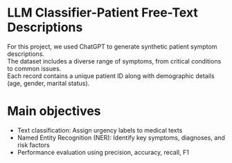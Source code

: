 # LLM Classifier-Patient Free-Text Descriptions
For this project, we used ChatGPT to generate synthetic patient symptom descriptions.                                       
The dataset includes a diverse range of symptoms, from critical conditions to common issues.   
Each record contains a unique patient ID along with demographic details (age, gender, marital status). 

# Main objectives
* Text classification: Assign urgency labels to medical texts
* Named Entity Recognition (NER): Identify key symptoms, diagnoses, and risk factors
* Performance evaluation using precision, accuracy, recall, F1
